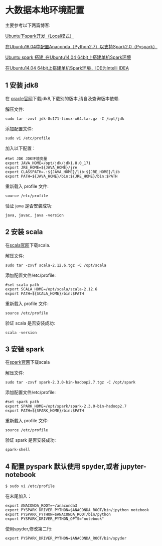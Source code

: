 # 大数据本地环境配置

主要参考以下两篇博客:

[Ubuntu下spark开发（Local模式）](https://blog.csdn.net/anita0221/article/details/60570041)

[在Ubuntu16.04中配置Anaconda（Python2.7）以支持Spark2.0（Pyspark）](https://blog.csdn.net/duxu24/article/details/53587451)

[Ubuntu spark 搭建_在Ubuntu14.04 64bit上搭建单机Spark环境](http://www.linuxdown.net/install/soft/2016/0102/4281.html)


[在Ubuntu14.04 64bit上搭建单机Spark环境，IDE为Intelli IDEA](http://www.cnblogs.com/CherishFX/p/5302376.html)

## 1 安装 jdk8

在 [oracle官网](http://www.oracle.com/technetwork/java/javase/downloads/index.html)下载jdk8,下载别的版本,请自及查询版本依赖.

解压文件:

    sudo tar -zxvf jdk-8u171-linux-x64.tar.gz -C /opt/jdk

添加配置文件:

    sudo vi /etc/profile

加入以下配置：

    #Set JDK JDK环境变量 
    export JAVA_HOME=/opt/jdk/jdk1.8.0_171
    export JRE_HOME=${JAVA_HOME}/jre 
    export CLASSPATH=.:${JAVA_HOME}/lib:${JRE_HOME}/lib 
    export PATH=${JAVA_HOME}/bin:${JRE_HOME}/bin:$PATH


重新载入 profile 文件:

    source /etc/profile

验证 java 是否安装成功:

    java, javac, java -version

## 2 安装 scala

在[scala官网](http://www.scala-lang.org/)下载scala.

解压文件:

    sudo tar -zxvf scala-2.12.6.tgz -C /opt/scala

添加配置文件/etc/profile:

    #set scala path 
    export SCALA_HOME=/opt/scala/scala-2.12.6
    export PATH=${SCALA_HOME}/bin:$PATH

重新载入 profile 文件:

    source /etc/profile

验证 scala 是否安装成功:

    scala -version

## 3 安装 spark

在[spark官网](http://spark.apache.org/downloads.html)下载scala

解压文件:

    sudo tar -zxvf spark-2.3.0-bin-hadoop2.7.tgz -C /opt/spark
    
添加配置文件/etc/profile:

    #set spark path
    export SPARK_HOME=/opt/spark/spark-2.3.0-bin-hadoop2.7
    export PATH=${SPARK_HOME}/bin:$PATH

重新载入 profile 文件:

    source /etc/profile

验证 spark 是否安装成功:

    spark-shell

## 4 配置 pyspark 默认使用 spyder,或者 jupyter-notebook

    $ sudo vi /etc/profile

在末尾加入：

    export ANACONDA_ROOT=~/anaconda3
    export PYSPARK_DRIVER_PYTHON=$ANACONDA_ROOT/bin/ipython notebook
    export PYSPARK_PYTHON=$ANACONDA_ROOT/bin/python
    export PYSPARK_DRIVER_PYTHON_OPTS="notebook"

使用spyder,修改第二行:

    export PYSPARK_DRIVER_PYTHON=$ANACONDA_ROOT/bin/spyder
